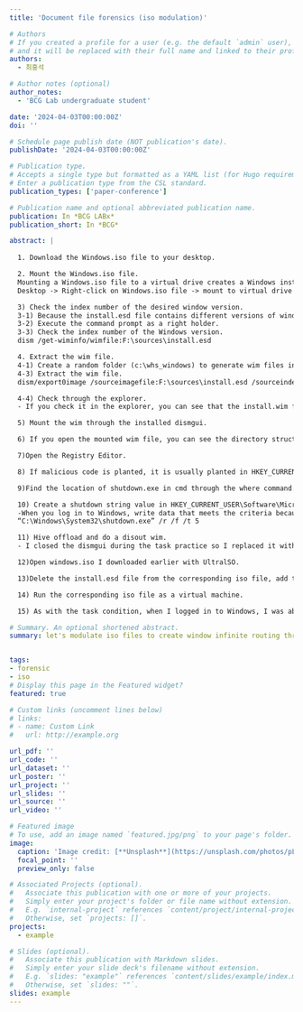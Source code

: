 ```yaml
---
title: 'Document file forensics (iso modulation)'

# Authors
# If you created a profile for a user (e.g. the default `admin` user), write the username (folder name) here
# and it will be replaced with their full name and linked to their profile.
authors:
  - 최홍석

# Author notes (optional)
author_notes:
  - 'BCG Lab undergraduate student'

date: '2024-04-03T00:00:00Z'
doi: ''

# Schedule page publish date (NOT publication's date).
publishDate: '2024-04-03T00:00:00Z'

# Publication type.
# Accepts a single type but formatted as a YAML list (for Hugo requirements).
# Enter a publication type from the CSL standard.
publication_types: ['paper-conference']

# Publication name and optional abbreviated publication name.
publication: In *BCG LABx*
publication_short: In *BCG*

abstract: |
 
  1. Download the Windows.iso file to your desktop.

  2. Mount the Windows.iso file.
  Mounting a Windows.iso file to a virtual drive creates a Windows installation file on that drive (F:).
  Desktop -> Right-click on Windows.iso file -> mount to virtual drive -> (F:) Create ESD-ISO

  3) Check the index number of the desired window version.
  3-1) Because the install.esd file contains different versions of windows, check the index number of the version of window you want to extract.
  3-2) Execute the command prompt as a right holder.
  3-3) Check the index number of the Windows version.
  dism /get-wiminfo/wimfile:F:\sources\install.esd

  4. Extract the wim file.
  4-1) Create a random folder (c:\whs_windows) to generate wim files in advance. 4-2) Extract index: 3 (windows 10 pro).
  4-3) Extract the wim file.
  dism/export0image /sourceimagefile:F:\sources\install.esd /sourceindex:3 /destinationimagefile:c:\whs_windows\install.wim /compress:max

  4-4) Check through the explorer.
  - If you check it in the explorer, you can see that the install.wim file was extracted well in the whs_windows folder. The wim file is also a compressed image file, and the size of the extracted install.wim file is 4.55GB.

  5) Mount the wim through the installed dismgui.

  6) If you open the mounted wim file, you can see the directory structures you often saw in Windows.

  7)Open the Registry Editor.

  8) If malicious code is planted, it is usually planted in HKEY_CURRENT_USER\Software\Microsoft\Windows\CurrentVersion\Run. So, I hybridize the software file of the wim file to HKEY_CURRENT_USER.

  9)Find the location of shutdown.exe in cmd through the where command.

  10) Create a shutdown string value in HKEY_CURRENT_USER\Software\Microsoft\Windows\CurrentVersion\Run through a registry editor (register value modulation).
  -When you log in to Windows, write data that meets the criteria because the system has to produce malicious code that reboots indefinitely after 5 seconds.
  “C:\Windows\System32\shutdown.exe” /r /f /t 5

  11) Hive offload and do a disout wim.
  - I closed the dismgui during the task practice so I replaced it with the wim folder instead of the whs_windows folder while I was practicing again.

  12)Open windows.iso I downloaded earlier with UltralSO.

  13)Delete the install.esd file from the corresponding iso file, add the install.esd that you discovered, and save the file as a different name.

  14) Run the corresponding iso file as a virtual machine.

  15) As with the task condition, when I logged in to Windows, I was able to confirm that the system rebooted indefinitely after 5 seconds.

# Summary. An optional shortened abstract.
summary: let's modulate iso files to create window infinite routing through document file forensics practice


tags:
- forensic
- iso
# Display this page in the Featured widget?
featured: true

# Custom links (uncomment lines below)
# links:
# - name: Custom Link
#   url: http://example.org

url_pdf: ''
url_code: ''
url_dataset: ''
url_poster: ''
url_project: ''
url_slides: ''
url_source: ''
url_video: ''

# Featured image
# To use, add an image named `featured.jpg/png` to your page's folder.
image:
  caption: 'Image credit: [**Unsplash**](https://unsplash.com/photos/pLCdAaMFLTE)'
  focal_point: ''
  preview_only: false

# Associated Projects (optional).
#   Associate this publication with one or more of your projects.
#   Simply enter your project's folder or file name without extension.
#   E.g. `internal-project` references `content/project/internal-project/index.md`.
#   Otherwise, set `projects: []`.
projects:
  - example

# Slides (optional).
#   Associate this publication with Markdown slides.
#   Simply enter your slide deck's filename without extension.
#   E.g. `slides: "example"` references `content/slides/example/index.md`.
#   Otherwise, set `slides: ""`.
slides: example
---
```


